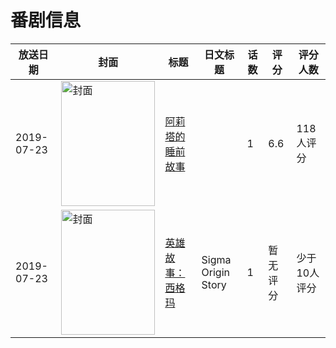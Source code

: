 # 番剧信息

|放送日期|封面|标题|日文标题|话数|评分|评分人数|
|---|---|---|---|---|---|---|
|2019-07-23|<img src="https://lain.bgm.tv/pic/cover/c/e1/e8/285728_HZh7P.jpg" alt="封面" style="width:150px;height:200px;object-fit:cover;">|[阿莉塔的睡前故事](https://bangumi.tv/subject/285728)||1|6.6|118人评分|
|2019-07-23|<img src="https://lain.bgm.tv/pic/cover/c/b0/be/377955_enIgi.jpg" alt="封面" style="width:150px;height:200px;object-fit:cover;">|[英雄故事：西格玛](https://bangumi.tv/subject/377955)|Sigma Origin Story|1|暂无评分|少于10人评分|

